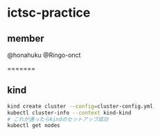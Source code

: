 # ictsc-practice
## member
@honahuku
@Ringo-onct

=======

## kind
```bash
kind create cluster --config=cluster-config.yml
kubectl cluster-info --context kind-kind
# これが通ったらkindのセットアップ成功
kubectl get nodes
```
